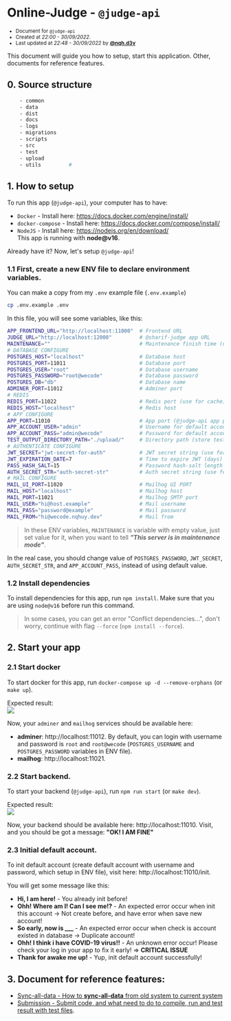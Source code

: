 # Online-Judge - `@judge-api`
<small>
<ul>
<li>Document for <code>@judge-api</code></li>
<li>Created at <i>22:00 - 30/09/2022</i>.</li>
<li>Last updated at <i>22:48 - 30/09/2022</i> by <a href="mailto:nqh.d3v@gmail.com"><b>@nqh.d3v</b></a></li>
</ul>
</small>

This document will guide you how to setup, start this application. Other, documents for reference features.

## 0. Source structure
```bash
    - common
    - data
    - dist
    - docs
    - logs
    - migrations
    - scripts
    - src
    - test
    - upload
    - utils         # 
```

## 1. How to setup
To run this app (`@judge-api`), your computer has to have:
- `Docker` - Install here: https://docs.docker.com/engine/install/
- `docker-compose` - Install here: https://docs.docker.com/compose/install/
- `NodeJS` - Install here: https://nodejs.org/en/download/  
  This app is running with **node@v16**.

Already have it? Now, let's setup `@judge-api`!

### 1.1 First, create a new ENV file to declare environment variables.
You can make a copy from my `.env` example file (`.env.example`)
```bash
cp .env.example .env
```
In this file, you will see some variables, like this:
```bash
APP_FRONTEND_URL="http://localhost:11000"  # Frontend URL
JUDGE_URL="http://localhost:12000"         # @sharif-judge app URL
MAINTENANCE=""                             # Maintenance finish time (unix)
# DATABASE CONFIGURE
POSTGRES_HOST="localhost"                  # Database host
POSTGRES_PORT=11011                        # Database port
POSTGRES_USER="root"                       # Database username
POSTGRES_PASSWORD="root@wecode"            # Database password
POSTGRES_DB="db"                           # Database name
ADMINER_PORT=11012                         # Adminer port
# REDIS
REDIS_PORT=11022                           # Redis port (use for cache)
REDIS_HOST="localhost"                     # Redis host
# APP CONFIGURE
APP_PORT=11010                             # App port (@judge-api app port)
APP_ACCOUNT_USER="admin"                   # Username for default account (for init)
APP_ACCOUNT_PASS="admin@wecode"            # Password for default account (for init)
TEST_OUTPUT_DIRECTORY_PATH="./upload/"     # Directory path (store test files for problems)
# AUTHENTICATE CONFIGURE
JWT_SECRET="jwt-secret-for-auth"           # JWT secret string (use for encrypting password)
JWT_EXPIRATION_DATE=7                      # Time to expire JWT (days)
PASS_HASH_SALT=15                          # Password hash-salt length
AUTH_SECRET_STR="auth-secret-str"          # Auth secret string (use for encrypt auth's token)
# MAIL CONFIGURE
MAIL_UI_PORT=11020                         # Mailhog UI PORT
MAIL_HOST="localhost"                      # Mailhog host
MAIL_PORT=11021                            # Mailhog SMTP port
MAIL_USER="hi@host.example"                # Mail username
MAIL_PASS="password@example"               # Mail password
MAIL_FROM="hi@wecode.nqhuy.dev"            # Mail from
```

> In these ENV variables, `MAINTENANCE` is variable with empty value, just set value for it, when you want to tell **_"This server is in maintenance mode"_**.

In the real case, you should change value of `POSTGRES_PASSWORD`, `JWT_SECRET`, `AUTH_SECRET_STR`, and `APP_ACCOUNT_PASS`, instead of using default value.

### 1.2 Install dependencies
To install dependencies for this app, run `npm install`. Make sure that you are using `node@v16` before run this command.

> In some cases, you can get an error "Conflict dependencies...", don't worry, continue with flag `--force` (`npm install --force`).

## 2. Start your app
### 2.1 Start docker
To start docker for this app, run `docker-compose up -d --remove-orphans` (or `make up`).

Expected result:  
![](https://i.imgur.com/jmcHwnG.png)

Now, your `adminer` and `mailhog` services should be available here:
- **adminer**: http://localhost:11012.
  By default, you can login with username and password is `root` and `root@wecode` (`POSTGRES_USERNAME` and `POSTGRES_PASSWORD` variables in ENV file).
- **mailhog**: http://localhost:11021.

### 2.2 Start backend.
To start your backend (`@judge-api`), run `npm run start` (or `make dev`).

Expected result:  
![](https://i.imgur.com/NA7kyMk.png)

Now, your backend should be available here: http://localhost:11010. Visit, and you should be got a message: **"OK! I AM FINE"**

### 2.3 Initial default account.
To init default account (create default account with username and password, which setup in ENV file), visit here: http://localhost:11010/init.

You will get some message like this:
- **Hi, I am here!** - You already init before!
- **Ohh! Where am I! Can I see me!?** - An expected error occur when init this account -> Not create before, and have error when save new account!
- **So early, now is ___** - An expected error occur when check is account existed in database -> Duplicate account! 
- **Ohh! I think i have COVID-19 virus!!** - An unknown error occur! Please check your log in your app to fix it early! => **CRITICAL ISSUE**
- **Thank for awake me up!** - Yup, init default account successfully!

## 3. Document for reference features:
- [Sync-all-data - How to **sync-all-data** from old system to current system](https://github.com/nqhd3v/online-judge/blob/main/api/docs/sync-all-data.md)
- [Submission - Submit code, and what need to do to compile, run and test result with test files](https://github.com/nqhd3v/online-judge/blob/main/api/docs/submission.md).